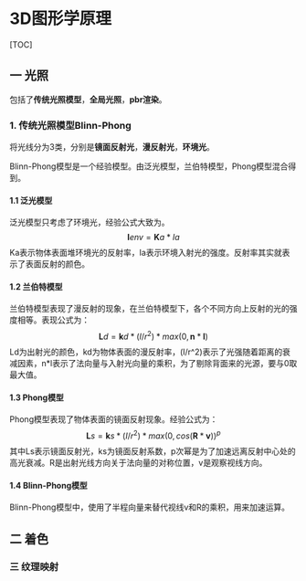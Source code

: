 # 3D图形学原理

[TOC]



## 一 光照

包括了**传统光照模型**，**全局光照**，**pbr渲染**。

### 1. 传统光照模型Blinn-Phong

将光线分为3类，分别是**镜面反射光**，**漫反射光**，**环境光**。

Blinn-Phong模型是一个经验模型。由泛光模型，兰伯特模型，Phong模型混合得到。

#### 1.1 泛光模型

泛光模型只考虑了环境光，经验公式大致为。
$$
\pmb{I}env = \pmb{K}a * Ia
$$
Ka表示物体表面堆环境光的反射率，Ia表示环境入射光的强度。反射率其实就表示了表面反射的颜色。

#### 1.2 兰伯特模型

兰伯特模型表现了漫反射的现象，在兰伯特模型下，各个不同方向上反射的光的强度相等。表现公式为：
$$
\pmb{L}d = \pmb{k}d * (I/r^2) * max(0, \pmb{n} * \pmb{l})
$$
Ld为出射光的颜色，kd为物体表面的漫反射率，(I/r^2)表示了光强随着距离的衰减因素，n*l表示了法向量与入射光向量的乘积，为了剔除背面来的光源，要与0取最大值。

#### 1.3 Phong模型

Phong模型表现了物体表面的镜面反射现象。经验公式为：
$$
\pmb{L}s = \pmb{k}s * (I/r^2) * max(0, cos(\pmb{R} * \pmb{v}))^p
$$
其中Ls表示镜面反射光，ks为镜面反射系数，p次幂是为了加速远离反射中心处的高光衰减。R是出射光线方向关于法向量的对称位置，v是观察视线方向。

#### 1.4 Blinn-Phong模型

Blinn-Phong模型中，使用了半程向量来替代视线v和R的乘积，用来加速运算。

## 二 着色

### 三 纹理映射